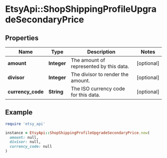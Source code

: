 # EtsyApi::ShopShippingProfileUpgradeSecondaryPrice

## Properties

| Name | Type | Description | Notes |
| ---- | ---- | ----------- | ----- |
| **amount** | **Integer** | The amount of represented by this data. | [optional] |
| **divisor** | **Integer** | The divisor to render the amount. | [optional] |
| **currency_code** | **String** | The ISO currency code for this data. | [optional] |

## Example

```ruby
require 'etsy_api'

instance = EtsyApi::ShopShippingProfileUpgradeSecondaryPrice.new(
  amount: null,
  divisor: null,
  currency_code: null
)
```

